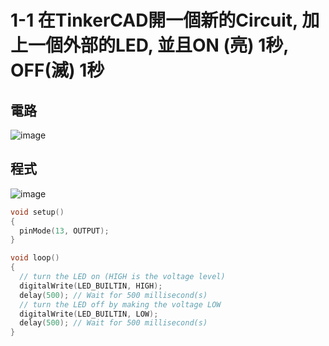 # 1-1 在TinkerCAD開一個新的Circuit, 加上一個外部的LED, 並且ON (亮) 1秒, OFF(滅) 1秒

## 電路
![image](https://user-images.githubusercontent.com/89304181/133880225-ccf34552-9449-4753-9cbf-4d941ed1f31f.png)



## 程式
![image](https://user-images.githubusercontent.com/89304181/133880248-a1e54182-8659-4717-9853-25940498bd7e.png)


````C
void setup()
{
  pinMode(13, OUTPUT);
}

void loop()
{
  // turn the LED on (HIGH is the voltage level)
  digitalWrite(LED_BUILTIN, HIGH);
  delay(500); // Wait for 500 millisecond(s)
  // turn the LED off by making the voltage LOW
  digitalWrite(LED_BUILTIN, LOW);
  delay(500); // Wait for 500 millisecond(s)
}

````
